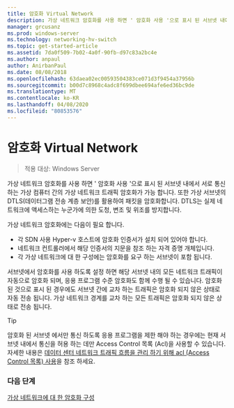 ```yaml
---
title: 암호화 Virtual Network
description: 가상 네트워크 암호화를 사용 하면 ' 암호화 사용 '으로 표시 된 서브넷 내에서 서로 통신 하는 가상 컴퓨터 간의 가상 네트워크 트래픽 암호화가 가능 합니다.
manager: grcusanz
ms.prod: windows-server
ms.technology: networking-hv-switch
ms.topic: get-started-article
ms.assetid: 7da0f509-7b02-4a0f-90fb-d97c83a2bc4e
ms.author: anpaul
author: AnirbanPaul
ms.date: 08/08/2018
ms.openlocfilehash: 63daea02ec00593504383ce071d3f9454a37956b
ms.sourcegitcommit: b00d7c8968c4adc8f699dbee694afe6ed36bc9de
ms.translationtype: MT
ms.contentlocale: ko-KR
ms.lasthandoff: 04/08/2020
ms.locfileid: "80853576"
---
```

# <a name="virtual-network-encryption"></a>암호화 Virtual Network

>적용 대상: Windows Server

가상 네트워크 암호화를 사용 하면 ' 암호화 사용 '으로 표시 된 서브넷 내에서 서로 통신 하는 가상 컴퓨터 간의 가상 네트워크 트래픽 암호화가 가능 합니다. 또한 가상 서브넷의 DTLS(데이터그램 전송 계층 보안)를 활용하여 패킷을 암호화합니다. DTLS는 실제 네트워크에 액세스하는 누군가에 의한 도청, 변조 및 위조를 방지합니다.

가상 네트워크 암호화에는 다음이 필요 합니다.
- 각 SDN 사용 Hyper-v 호스트에 암호화 인증서가 설치 되어 있어야 합니다.
- 네트워크 컨트롤러에서 해당 인증서의 지문을 참조 하는 자격 증명 개체입니다.
- 각 가상 네트워크에 대 한 구성에는 암호화를 요구 하는 서브넷이 포함 됩니다.

서브넷에서 암호화를 사용 하도록 설정 하면 해당 서브넷 내의 모든 네트워크 트래픽이 자동으로 암호화 되며, 응용 프로그램 수준 암호화도 함께 수행 될 수 있습니다.  암호화 된 것으로 표시 된 경우에도 서브넷 간에 교차 하는 트래픽은 암호화 되지 않은 상태로 자동 전송 됩니다. 가상 네트워크 경계를 교차 하는 모든 트래픽은 암호화 되지 않은 상태로 전송 됩니다.

>[!TIP]
>암호화 된 서브넷 에서만 통신 하도록 응용 프로그램을 제한 해야 하는 경우에는 현재 서브넷 내에서 통신을 허용 하는 데만 Access Control 목록 (Acl)을 사용할 수 있습니다. 자세한 내용은 [데이터 센터 네트워크 트래픽 흐름을 관리 하기 위해 acl (Access Control 목록) 사용](https://docs.microsoft.com/windows-server/networking/sdn/manage/use-acls-for-traffic-flow)을 참조 하세요.

### <a name="next-steps"></a>다음 단계

[가상 네트워크에 대 한 암호화 구성](https://docs.microsoft.com/windows-server/networking/sdn/vnet-encryption/sdn-config-vnet-encryption)


